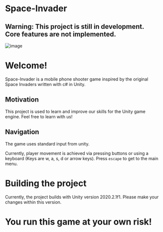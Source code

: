# Space-Invader
## Warning: This project is still in development. Core features are not implemented.
![image](https://github.com/user-attachments/assets/47aaf121-fd4c-42a4-a4a8-3d879cb251cf)

# Welcome!
Space-Invader is a mobile phone shooter game inspired by the original Space Invaders written with c# in Unity.

## Motivation

This project is used to learn and improve our skills for the Unity game engine. Feel free to learn with us!

## Navigation
The game uses standard input from unity.

Currently, player movement is achieved via pressing buttons or using a keyboard (Keys are w, a, s, d or arrow keys).
Press `escape` to get to the main menu.

# Building the project
Currently, the project builds with Unity version 2020.2.1f1. Please make your changes within this version.

# You run this game at your own risk!
